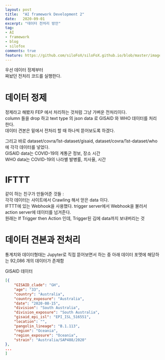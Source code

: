 ```yaml
---
layout: post
title:  "AI framework Development 2"
date:   2020-09-01
excerpt: "데이터 전처리 방안"
tag:
- AI
- framework
- blog
- silofox
comments: true
feature: https://github.com/siloFoX/siloFoX.github.io/blob/master/images/help/help.jpg?raw=true
---
```


우선 데이터 정제부터<br>
짜놨던 전처리 코드를 실행한다.

# 데이터 정제 

정제라고 해봤자 FEP 에서 처리하는 것처럼 그냥 가벼운 전처리이다.<br>
column 들을 drop 하고 text type 의 json data 로 GISAID 와 WHO 데이터를 처리한다.<br>
데이터 견본은 밑에서 전처리 할 때 하나씩 뜯어보도록 하겠다.

그리고 바로 
dataset/covra/1st-dataset/gisaid,  dataset/covra/1st-dataset/who 에 각각 데이터를 넣었다.<br>
GISAID data는 COVID-19의 계통군 정보, 장소 시간<br>
WHO data는 COVID-19의 나라별 발병률, 치사율, 시간 

# IFTTT

같이 하는 친구가 만들어준 것들 : <br>
각각 데이터는 사이트에서 Crawling 해서 얻은 data 이다.<br>
IFTTT에 있는 Webhook을 사용했다. trigger server에서 Webhook을 불러서<br>
action server에 데이터를 넘겨준다. <br>
원래는 If Trigger then Action 인데, Trigger된 김에 data까지 보내버리는 것


# 데이터 견본과 전처리

통계치와 데이터형태는 Jupyter로 직접 뜯어보면서 하는 중
아래 데이터 포멧에 해당하는 92,086 개의 데이터가 존재함

GISAID 데이터
```json
[{
	"GISAID_clade": "GH", 
	"age": "33", 
	"country": "Australia", 
	"country_exposure": "Australia", 
	"date": "2020-08-15", 
	"division": "South Australia", 
	"division_exposure": "South Australia", 
	"gisaid_epi_isl": "EPI_ISL_516551", 
	"location": "", 
	"pangolin_lineage": "B.1.113", 
	"region": "Oceania", 
	"region_exposure": "Oceania", 
	"strain": "Australia/SAP488/2020"
},
...
]
```